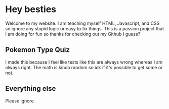 # Hey besties
Welcome to my website. I am teaching myself HTML, Javascript, and CSS so ignore any stupid logic or easy to fix things. This is a passion project that I am doing for fun so thanks for checking out my Github I guess?

## Pokemon Type Quiz
I made this because I feel like tests like this are always wrong whereas I am always right. The math is kinda random so idk if it's possible to get some or not.

## Everything else
Please ignore
